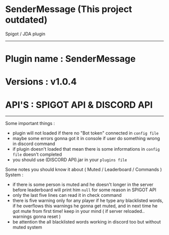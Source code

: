 # SenderMessage (This project outdated)
Spigot / JDA plugin
____________________________

# Plugin name : SenderMessage

# Versions : v1.0.4

# API'S : SPIGOT API & DISCORD API
____________________________

Some important things :
 - plugin will not loaded if there no "Bot token" connected in `config file`
 - maybe some errors gonna got it in console if user do something wrong in discord command
 - if plugin doesn't loaded that mean there is some informations in `config file` doesn't completed
 - you should use (DISCORD API).jar in your `plugins file`

Some notes you should know it about ( Muted / Leaderboard / Commands ) System :
 - if there is some person is muted and he doesn't longer in the server before leaderboard will print him `null` for some reason in SPIGOT API
 - only the last five lines can read it in check command
 - there is five warning only for any player if he type any blacklisted words, if he overflows this warnings he gonna get muted, and in next time he    got mute from first time! keep in your mind ( if server reloaded.. warnings gonna reset )
 - be attention the all blacklisted words working in discord too but without muted system
